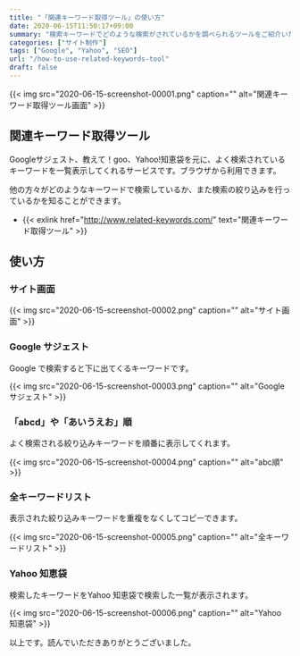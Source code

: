 ```yaml
---
title: "「関連キーワード取得ツール」の使い方"
date: 2020-06-15T11:50:17+09:00
summary: "検索キーワードでどのような検索がされているかを調べられるツールをご紹介いたします"
categories: ["サイト制作"]
tags: ["Google", "Yahoo", "SEO"]
url: "/how-to-use-related-keywords-tool"
draft: false
---
```


{{< img src="2020-06-15-screenshot-00001.png" caption="" alt="関連キーワード取得ツール画面" >}}

## 関連キーワード取得ツール

Googleサジェスト、教えて！goo、Yahoo!知恵袋を元に、よく検索されているキーワードを一覧表示してくれるサービスです。ブラウザから利用できます。

他の方々がどのようなキーワードで検索しているか、また検索の絞り込みを行っているかを知ることができます。

- {{< exlink href="http://www.related-keywords.com/" text="関連キーワード取得ツール" >}}

## 使い方

### サイト画面

{{< img src="2020-06-15-screenshot-00002.png" caption="" alt="サイト画面" >}}

### Google サジェスト

Google で検索すると下に出てくるキーワードです。

{{< img src="2020-06-15-screenshot-00003.png" caption="" alt="Google サジェスト" >}}

### 「abcd」や「あいうえお」順

よく検索される絞り込みキーワードを順番に表示してくれます。

{{< img src="2020-06-15-screenshot-00004.png" caption="" alt="abc順" >}}

### 全キーワードリスト

表示された絞り込みキーワードを重複をなくしてコピーできます。

{{< img src="2020-06-15-screenshot-00005.png" caption="" alt="全キーワードリスト" >}}

### Yahoo 知恵袋

検索したキーワードをYahoo 知恵袋で検索した一覧が表示されます。

{{< img src="2020-06-15-screenshot-00006.png" caption="" alt="Yahoo 知恵袋" >}}

以上です。読んでいただきありがとうございました。
